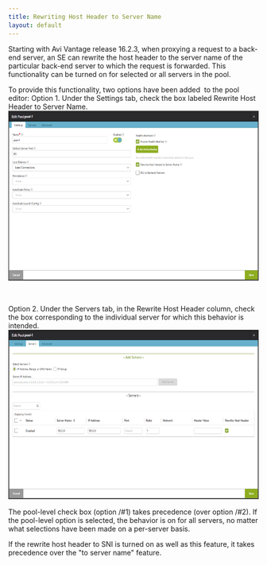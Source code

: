 ```yaml
---
title: Rewriting Host Header to Server Name
layout: default
---
```

Starting with Avi Vantage release 16.2.3, when proxying a request to a back-end server, an SE can rewrite the host header to the server name of the particular back-end server to which the request is forwarded. This functionality can be turned on for selected or all servers in the pool.

To provide this functionality, two options have been added  to the pool editor:
Option 1. Under the Settings tab, check the box labeled Rewrite Host Header to Server Name.
<a href="img/edit-pool-rewrite-host-header.png"><img class="aligncenter wp-image-14717" src="img/edit-pool-rewrite-host-header.png" alt="edit-pool-rewrite-host-header" width="600" height="342"></a>

 

Option 2. Under the Servers tab, in the Rewrite Host Header column, check the box corresponding to the individual server for which this behavior is intended.
<a href="img/edit-pool-rewrite-host-header-servers.png"><img class="aligncenter wp-image-14719" src="img/edit-pool-rewrite-host-header-servers.png" alt="edit-pool-rewrite-host-header-servers" width="600" height="341"></a>

The pool-level check box (option /#1) takes precedence (over option /#2). If the pool-level option is selected, the behavior is on for all servers, no matter what selections have been made on a per-server basis.

If the rewrite host header to SNI is turned on as well as this feature, it takes precedence over the "to server name" feature.
